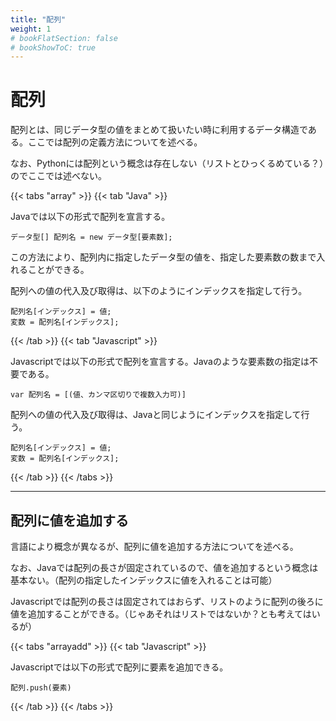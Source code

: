 ```yaml
---
title: "配列"
weight: 1
# bookFlatSection: false
# bookShowToC: true
---
```


# 配列

配列とは、同じデータ型の値をまとめて扱いたい時に利用するデータ構造である。ここでは配列の定義方法についてを述べる。

なお、Pythonには配列という概念は存在しない（リストとひっくるめている？）のでここでは述べない。

{{< tabs "array" >}}
{{< tab "Java" >}}

Javaでは以下の形式で配列を宣言する。

```
データ型[] 配列名 = new データ型[要素数];
```

この方法により、配列内に指定したデータ型の値を、指定した要素数の数まで入れることができる。

配列への値の代入及び取得は、以下のようにインデックスを指定して行う。

```
配列名[インデックス] = 値;
変数 = 配列名[インデックス];
```


{{< /tab >}}
{{< tab "Javascript" >}}

Javascriptでは以下の形式で配列を宣言する。Javaのような要素数の指定は不要である。

```
var 配列名 = [(値、カンマ区切りで複数入力可)]
```

配列への値の代入及び取得は、Javaと同じようにインデックスを指定して行う。

```
配列名[インデックス] = 値;
変数 = 配列名[インデックス];
```

{{< /tab >}}
{{< /tabs >}}

<hr>

## 配列に値を追加する

言語により概念が異なるが、配列に値を追加する方法についてを述べる。

なお、Javaでは配列の長さが固定されているので、値を追加するという概念は基本ない。（配列の指定したインデックスに値を入れることは可能）

Javascriptでは配列の長さは固定されてはおらず、リストのように配列の後ろに値を追加することができる。（じゃあそれはリストではないか？とも考えてはいるが）


{{< tabs "arrayadd" >}}
{{< tab "Javascript" >}}

Javascriptでは以下の形式で配列に要素を追加できる。

```
配列.push(要素)
```


{{< /tab >}}
{{< /tabs >}}